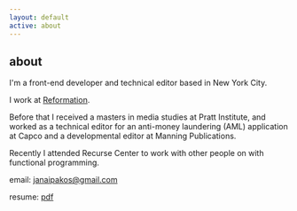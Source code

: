 ```yaml
---
layout: default
active: about
---
```

<div class="page-section short">
  <div class="container flex">
    <div>
      <h2>about</h2>
        <p>I'm a front-end developer and technical editor based in New York City.</p>
        <p>I work at <a href='https://thereformation.com'>Reformation</a>.</p>
        <p>Before that I received a masters in media studies at Pratt Institute, and worked as a technical editor for an anti-money laundering (AML) application at Capco and a developmental editor at Manning Publications.
        <p> Recently I attended Recurse Center to work with other people on with functional programming.</p>
        <p class="about-contact">email:
          <a href="mailto:janaipakos@gmail.com" class="link" title="Open email window" target="_blank">janaipakos@gmail.com</a><p>
        <p class="about-contact">resume:
          <a href="./resumes/james_anaipakos_cv.pdf" class="link" title="pdf resume" target="_blank">pdf</a></p>
    <div>
</div>
